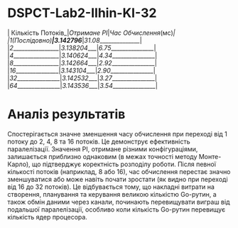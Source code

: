 # DSPCT-Lab2-Ilhin-KI-32

| Кількість Потоків_|_Отримане PI_|_Час Обчислення_(мс)_|<br>
|_1_(Послідовно)____|_3.142796____|_31.08_______________|<br>
|_2_________________|_3.138204____|_6.75________________|<br>
|_4_________________|_3.140624____|_4.34________________|<br>
|_8_________________|_3.142664____|_2.92________________|<br>
|_16________________|_3.143104____|_2.90________________|<br>
|_32________________|_3.142532____|_3.27________________|<br>
|_64________________|_3.143536____|_3.54________________|<br>

<h1>Аналіз результатів</h1>
Спостерігається значне зменшення часу обчислення при переході від 1 потоку до 2, 4, 8 та 16 потоків. Це демонструє ефективність паралелізації.
Значення PI, отримане різними конфігураціями, залишається приблизно однаковим (в межах точності методу Монте-Карло), що підтверджує 
коректність розподілу роботи. Після певної кількості потоків (наприклад, 8 або 16), час обчислення перестає значно зменшуватися або може навіть почати зростати 
(як видно при переході від 16 до 32 потоків). Це відбувається тому, що накладні витрати на створення, планування та керування 
великою кількістю Go-рутин, а також обмін даними через канали, починають перевищувати виграш від подальшої паралелізації, особливо коли 
кількість Go-рутин перевищує кількість ядер процесора.
